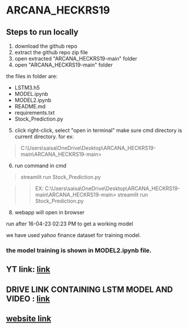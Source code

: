 # ARCANA_HECKRS19


## Steps to run locally
1. download the github repo
2. extract the github repo zip file
3. open extracted "ARCANA_HECKRS19-main" folder
4. open  "ARCANA_HECKRS19-main" folder

the files in folder are:
* LSTM3.h5
* MODEL.ipynb
* MODEL2.ipynb
* README.md
* requirements.txt
* Stock_Prediction.py

5. click right-click, select "open in terminal"
make sure cmd directory is current directory.
for ex:
> C:\Users\saisa\OneDrive\Desktop\ARCANA_HECKRS19-main\ARCANA_HECKRS19-main>
6. run command in cmd
> streamlit run Stock_Prediction.py

>> EX:
>> C:\Users\saisa\OneDrive\Desktop\ARCANA_HECKRS19-main\ARCANA_HECKRS19-main> streamlit run Stock_Prediction.py
8. webapp will open in browser


run after 16-04-23 02:23 PM to get a working model

we have used yahoo finance dataset for training model.

### the model training is shown in MODEL2.ipynb file.

## YT link: [link](https://www.youtube.com/watch?v=KEysc6UFXh4)
## DRIVE LINK CONTAINING LSTM MODEL AND VIDEO : [link](https://drive.google.com/drive/folders/1I55faOPrehzJ-H41wykgdY3fpnjhbuFp) 
## [website link](https://harshavardhan379-arcana-heckrs19-stock-prediction-p0ezyx.streamlit.app/)
